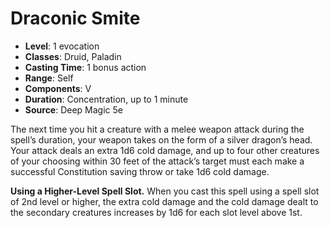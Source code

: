 # Draconic Smite

- **Level**: 1 evocation
- **Classes**: Druid, Paladin
- **Casting Time**: 1 bonus action
- **Range**: Self
- **Components**: V
- **Duration**: Concentration, up to 1 minute
- **Source**: Deep Magic 5e

The next time you hit a creature with a melee weapon attack during the spell’s duration, your weapon takes on the form of a silver dragon’s head. Your attack deals an extra 1d6 cold damage, and up to four other creatures of your choosing within 30 feet of the attack’s target must each make a successful Constitution saving throw or take 1d6 cold damage.

**Using a Higher-Level Spell Slot.** When you cast this spell using a spell slot of 2nd level or higher, the extra cold damage and the cold damage dealt to the secondary creatures increases by 1d6 for each slot level above 1st.
